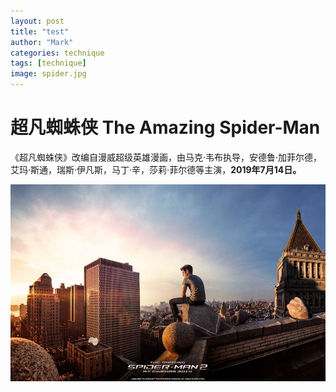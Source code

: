 ```yaml
---
layout: post
title: "test"
author: "Mark"
categories: technique
tags: [technique]
image: spider.jpg
---
```


# 超凡蜘蛛侠 The Amazing Spider-Man
《超凡蜘蛛侠》改编自漫威超级英雄漫画，由马克·韦布执导，安德鲁·加菲尔德，艾玛·斯通，瑞斯·伊凡斯，马丁·辛，莎莉·菲尔德等主演，**2019年7月14日。**

![Codes](/assets/img/spider3.jpg)
